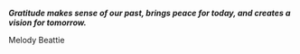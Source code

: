 _**Gratitude makes sense of our past, brings peace for today, and creates a vision for tomorrow.**_

Melody Beattie